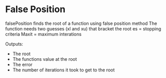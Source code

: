 # False Position
falsePosition finds the root of a function using false position method
The function needs two guesses (xl and xu) that bracket the root
es = stopping criteria
Maxit = maximum interations

Outputs:
- The root
- The functions value at the root 
- The error
- The number of iterations it took to get to the root
